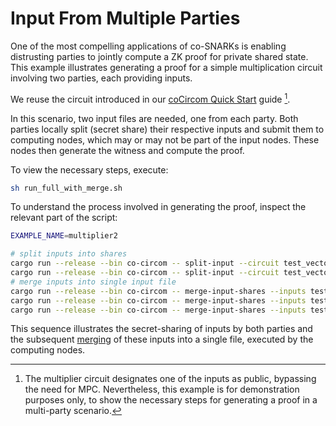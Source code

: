 # Input From Multiple Parties

One of the most compelling applications of co-SNARKs is enabling distrusting
parties to jointly compute a ZK proof for private shared state. This example
illustrates generating a proof for a simple multiplication circuit involving two
parties, each providing inputs.

We reuse the circuit introduced in our [coCircom Quick Start](../getting-started/quick-start-co-circom.md) guide
[^1].

In this scenario, two input files are needed, one from each party. Both parties
locally split (secret share) their respective inputs and submit them to
computing nodes, which may or may not be part of the input nodes. These nodes
then generate the witness and compute the proof.

To view the necessary steps, execute:

```bash
sh run_full_with_merge.sh
```

To understand the process involved in generating the proof, inspect the relevant
part of the script:

```bash
EXAMPLE_NAME=multiplier2

# split inputs into shares
cargo run --release --bin co-circom -- split-input --circuit test_vectors/$EXAMPLE_NAME/circuit.circom --input test_vectors/$EXAMPLE_NAME/input0.json --protocol REP3 --curve BN254 --out-dir test_vectors/$EXAMPLE_NAME --config test_vectors/$EXAMPLE_NAME/config.toml
cargo run --release --bin co-circom -- split-input --circuit test_vectors/$EXAMPLE_NAME/circuit.circom  --input test_vectors/$EXAMPLE_NAME/input1.json --protocol REP3 --curve BN254 --out-dir test_vectors/$EXAMPLE_NAME --config test_vectors/$EXAMPLE_NAME/config.toml
# merge inputs into single input file
cargo run --release --bin co-circom -- merge-input-shares --inputs test_vectors/$EXAMPLE_NAME/input0.json.0.shared --inputs test_vectors/$EXAMPLE_NAME/input1.json.0.shared --protocol REP3 --curve BN254 --out test_vectors/$EXAMPLE_NAME/input.json.0.shared
cargo run --release --bin co-circom -- merge-input-shares --inputs test_vectors/$EXAMPLE_NAME/input0.json.1.shared --inputs test_vectors/$EXAMPLE_NAME/input1.json.1.shared --protocol REP3 --curve BN254 --out test_vectors/$EXAMPLE_NAME/input.json.1.shared
cargo run --release --bin co-circom -- merge-input-shares --inputs test_vectors/$EXAMPLE_NAME/input0.json.2.shared --inputs test_vectors/$EXAMPLE_NAME/input1.json.2.shared --protocol REP3 --curve BN254 --out test_vectors/$EXAMPLE_NAME/input.json.2.shared
```

This sequence illustrates the secret-sharing of inputs by both parties and the
subsequent [merging](../co-circom/cli/merge-input-shares.md) of these inputs into a single file, executed by the computing
nodes.

[^1]:
    The multiplier circuit designates one of the inputs as public, bypassing
    the need for MPC. Nevertheless, this example is for demonstration purposes only,
    to show the necessary steps for generating a proof in a multi-party scenario.
